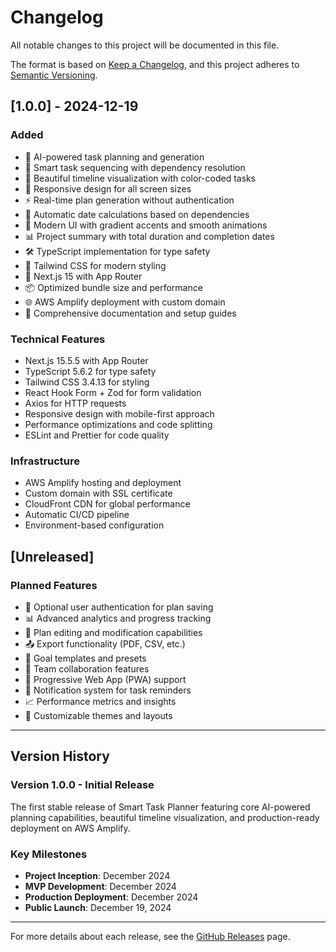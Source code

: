 # Changelog

All notable changes to this project will be documented in this file.

The format is based on [Keep a Changelog](https://keepachangelog.com/en/1.0.0/),
and this project adheres to [Semantic Versioning](https://semver.org/spec/v2.0.0.html).

## [1.0.0] - 2024-12-19

### Added
- 🎯 AI-powered task planning and generation
- 📅 Smart task sequencing with dependency resolution
- 🎨 Beautiful timeline visualization with color-coded tasks
- 📱 Responsive design for all screen sizes
- ⚡ Real-time plan generation without authentication
- 🔄 Automatic date calculations based on dependencies
- 🎪 Modern UI with gradient accents and smooth animations
- 📊 Project summary with total duration and completion dates
- 🛠️ TypeScript implementation for type safety
- 🎨 Tailwind CSS for modern styling
- 🚀 Next.js 15 with App Router
- 📦 Optimized bundle size and performance
- 🌐 AWS Amplify deployment with custom domain
- 📝 Comprehensive documentation and setup guides

### Technical Features
- Next.js 15.5.5 with App Router
- TypeScript 5.6.2 for type safety
- Tailwind CSS 3.4.13 for styling
- React Hook Form + Zod for form validation
- Axios for HTTP requests
- Responsive design with mobile-first approach
- Performance optimizations and code splitting
- ESLint and Prettier for code quality

### Infrastructure
- AWS Amplify hosting and deployment
- Custom domain with SSL certificate
- CloudFront CDN for global performance
- Automatic CI/CD pipeline
- Environment-based configuration

## [Unreleased]

### Planned Features
- 🔐 Optional user authentication for plan saving
- 📊 Advanced analytics and progress tracking
- 🔄 Plan editing and modification capabilities
- 📤 Export functionality (PDF, CSV, etc.)
- 🎯 Goal templates and presets
- 🤝 Team collaboration features
- 📱 Progressive Web App (PWA) support
- 🔔 Notification system for task reminders
- 📈 Performance metrics and insights
- 🎨 Customizable themes and layouts

---

## Version History

### Version 1.0.0 - Initial Release
The first stable release of Smart Task Planner featuring core AI-powered planning capabilities, beautiful timeline visualization, and production-ready deployment on AWS Amplify.

### Key Milestones
- **Project Inception**: December 2024
- **MVP Development**: December 2024
- **Production Deployment**: December 2024
- **Public Launch**: December 19, 2024

---

For more details about each release, see the [GitHub Releases](https://github.com/yourusername/smart-task-planner-fe/releases) page.